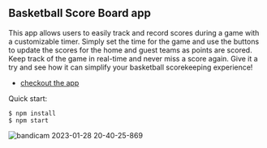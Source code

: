 

## Basketball Score Board app

  This app allows users to easily track and record scores during a game with a customizable timer. 
Simply set the time for the game and use the buttons to update the scores for the home and guest teams as points are scored. 
Keep track of the game in real-time and never miss a score again. Give it a try and see how it can simplify your basketball scorekeeping experience!

- [checkout the app](https://basketball-scoreboard-app.vercel.app/)


Quick start:

```
$ npm install
$ npm start
````

![bandicam 2023-01-28 20-40-25-869](https://user-images.githubusercontent.com/120677681/215293444-257db105-c3a7-49e5-8ec8-16efd7cc24d2.jpg)
